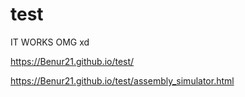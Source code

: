# test
IT WORKS OMG xd

https://Benur21.github.io/test/

https://Benur21.github.io/test/assembly_simulator.html

